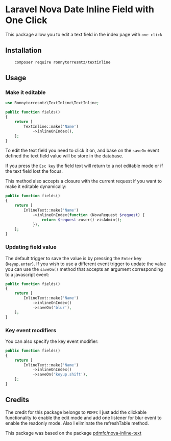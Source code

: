 # Laravel Nova Date Inline Field with One Click

This package allow you to edit a text field in the index page with `one click`

## Installation

        composer require ronnytorresmtz/textinline

## Usage

### Make it editable

```php
use Ronnytorresmtz\TextInline\TextInline;

public function fields()
{
    return [
        TextInline::make('Name')
            ->inlineOnIndex(),
    ];
}
```

To edit the text field you need to click it on, and base on the `saveOn` event defined the text field value will be store in the database.

If you press the `Esc key` the field text will return to a not editable mode or if the text field lost the focus.

This method also accepts a closure with the current request if you want to make it editable dynamically:

```php
public function fields()
{
    return [
        InlineText::make('Name')
            ->inlineOnIndex(function (NovaRequest $request) {
                return $request->user()->isAdmin();
            }),
    ];
}
```

### Updating field value

The default trigger to save the value is by pressing the `Enter` key (`keyup.enter`). If you wish to use a different event trigger to update the value you can use the `saveOn()` method that accepts an argument corresponding to a javascript event:

```php
public function fields()
{
    return [
        InlineText::make('Name')
            ->inlineOnIndex()
            ->saveOn('blur'),
    ];
}
```

### Key event modifiers

You can also specify the key event modifier:

```php
public function fields()
{
    return [
        InlineText::make('Name')
            ->inlineOnIndex()
            ->saveOn('keyup.shift'),
    ];
}
```

## Credits

The credit for this package belongs to `PDMFC` I just add the clickable functionality to enable the edit mode and add one listener for blur event to enable the readonly mode. Also I eliminate the refreshTable method.

This package was based on the package [pdmfc/nova-inline-text](https://github.com/pdmfc/nova-inline-text/) 
